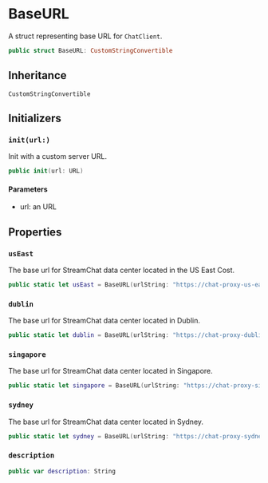 # BaseURL

A struct representing base URL for `ChatClient`.

``` swift
public struct BaseURL: CustomStringConvertible 
```

## Inheritance

`CustomStringConvertible`

## Initializers

### `init(url:)`

Init with a custom server URL.

``` swift
public init(url: URL) 
```

#### Parameters

  - url: an URL

## Properties

### `usEast`

The base url for StreamChat data center located in the US East Cost.

``` swift
public static let usEast = BaseURL(urlString: "https://chat-proxy-us-east.stream-io-api.com/")!
```

### `dublin`

The base url for StreamChat data center located in Dublin.

``` swift
public static let dublin = BaseURL(urlString: "https://chat-proxy-dublin.stream-io-api.com/")!
```

### `singapore`

The base url for StreamChat data center located in Singapore.

``` swift
public static let singapore = BaseURL(urlString: "https://chat-proxy-singapore.stream-io-api.com/")!
```

### `sydney`

The base url for StreamChat data center located in Sydney.

``` swift
public static let sydney = BaseURL(urlString: "https://chat-proxy-sydney.stream-io-api.com/")!
```

### `description`

``` swift
public var description: String 
```
